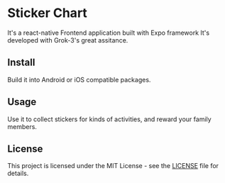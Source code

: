 # Sticker Chart

It's a react-native Frontend application built with Expo framework
It's developed with Grok-3's great assitance. 


## Install
Build it into Android or iOS compatible packages.

## Usage
Use it to collect stickers for kinds of activities, and reward your family members.

## License
This project is licensed under the MIT License - see the [LICENSE](LICENSE) file for details.